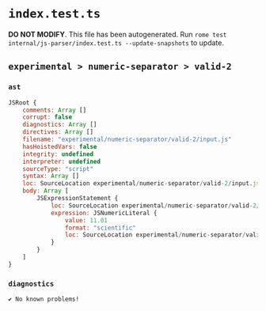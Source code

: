 # `index.test.ts`

**DO NOT MODIFY**. This file has been autogenerated. Run `rome test internal/js-parser/index.test.ts --update-snapshots` to update.

## `experimental > numeric-separator > valid-2`

### `ast`

```javascript
JSRoot {
	comments: Array []
	corrupt: false
	diagnostics: Array []
	directives: Array []
	filename: "experimental/numeric-separator/valid-2/input.js"
	hasHoistedVars: false
	integrity: undefined
	interpreter: undefined
	sourceType: "script"
	syntax: Array []
	loc: SourceLocation experimental/numeric-separator/valid-2/input.js 1:0-1:9
	body: Array [
		JSExpressionStatement {
			loc: SourceLocation experimental/numeric-separator/valid-2/input.js 1:0-1:9
			expression: JSNumericLiteral {
				value: 11.01
				format: "scientific"
				loc: SourceLocation experimental/numeric-separator/valid-2/input.js 1:0-1:9
			}
		}
	]
}
```

### `diagnostics`

```
✔ No known problems!

```
